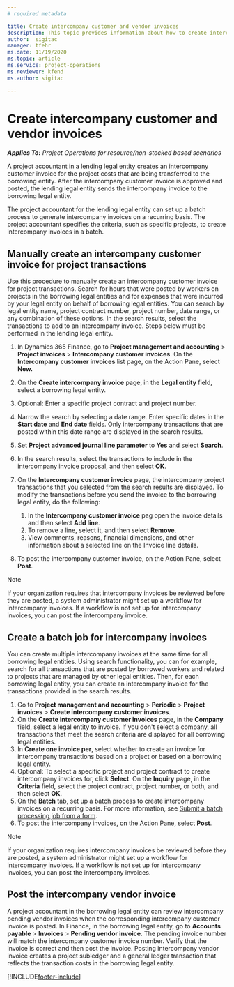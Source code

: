 ```yaml
---
# required metadata

title: Create intercompany customer and vendor invoices
description: This topic provides information about how to create intercompany customer and vendor invoices.
author:  sigitac
manager: tfehr
ms.date: 11/19/2020 
ms.topic: article
ms.service: project-operations
ms.reviewer: kfend
ms.author: sigitac

---
```


# Create intercompany customer and vendor invoices

_**Applies To:** Project Operations for resource/non-stocked based scenarios_

A project accountant in a lending legal entity creates an intercompany customer invoice for the project costs that are being transferred to the borrowing entity. After the intercompany customer invoice is approved and posted, the lending legal entity sends the intercompany invoice to the borrowing legal entity.

The project accountant for the lending legal entity can set up a batch process to generate intercompany invoices on a recurring basis. The project accountant specifies the criteria, such as specific projects, to create intercompany invoices in a batch.

## Manually create an intercompany customer invoice for project transactions 

Use this procedure to manually create an intercompany customer invoice for project transactions. Search for hours that were posted by workers on projects in the borrowing legal entities and for expenses that were incurred by your legal entity on behalf of borrowing legal entities. You can search by legal entity name, project contract number, project number, date range, or any combination of these options. In the search results, select the transactions to add to an intercompany invoice. Steps below must be performed in the lending legal entity. 

1. In Dynamics 365 Finance, go to **Project management and accounting** > **Project invoices** > **Intercompany customer invoices**. On the **Intercompany customer invoices**  list page, on the Action Pane, select **New.**
2. On the **Create intercompany invoice** page, in the **Legal entity** field, select a borrowing legal entity.
3. Optional: Enter a specific project contract and project number.
4. Narrow the search by selecting a date range. Enter specific dates in the **Start date** and **End date** fields. Only intercompany transactions that are posted within this date range are displayed in the search results.
5. Set **Project advanced journal line parameter** to **Yes** and select **Search**.
6. In the search results, select the transactions to include in the intercompany invoice proposal, and then select **OK**.
7. On the **Intercompany customer invoice** page, the intercompany project transactions that you selected from the search results are displayed. To modify the transactions before you send the invoice to the borrowing legal entity, do the following:
  
    1. In the **Intercompany customer invoice** pag open the invoice details and then select **Add line**.
    2. To remove a line, select it, and then select **Remove**.
    3. View comments, reasons, financial dimensions, and other information about a selected line on the Invoice line details.
    
8. To post the intercompany customer invoice, on the Action Pane, select **Post**.

> [!NOTE]
> If your organization requires that intercompany invoices be reviewed before they are posted, a system administrator might set up a workflow for intercompany invoices. If a workflow is not set up for intercompany invoices, you can post the intercompany invoice.

## Create a batch job for intercompany invoices

You can create multiple intercompany invoices at the same time for all borrowing legal entities. Using search functionality, you can for example, search for all transactions that are posted by borrowed workers and related to projects that are managed by other legal entities. Then, for each borrowing legal entity, you can create an intercompany invoice for the transactions provided in the search results.

1. Go to **Project management and accounting** > **Periodic** > **Project invoices** > **Create intercompany customer invoices**.
2. On the **Create intercompany customer invoices** page, in the **Company**  field, select a legal entity to invoice. If you don't select a company, all transactions that meet the search criteria are displayed for all borrowing legal entities.
3. In **Create one invoice per**, select whether to create an invoice for intercompany transactions based on a project or based on a borrowing legal entity.
4. Optional: To select a specific project and project contract to create intercompany invoices for, click **Select**. On the **Inquiry** page, in the **Criteria** field, select the project contract, project number, or both, and then select **OK**.
5. On the **Batch** tab, set up a batch process to create intercompany invoices on a recurring basis. For more information, see [Submit a batch processing job from a form](https://docs.microsoft.com/dynamicsax-2012/appuser-itpro/submit-a-batch-processing-job-from-a-form).
6. To post the intercompany invoices, on the Action Pane, select **Post**.

> [!NOTE]
> If your organization requires intercompany invoices be reviewed before they are posted, a system administrator might set up a workflow for intercompany invoices. If a workflow is not set up for intercompany invoices, you can post the intercompany invoices.

## Post the intercompany vendor invoice

A project accountant in the borrowing legal entity can review intercompany pending vendor invoices when the corresponding intercompany customer invoice is posted. In Finance, in the borrowing legal entity, go to **Accounts payable** > **Invoices** > **Pending vendor invoice**. The pending invoice number will match the intercompany customer invoice number. Verify that the invoice is correct and then post the invoice. Posting intercompany vendor invoice creates a project subledger and a general ledger transaction that reflects the transaction costs in the borrowing legal entity.


[!INCLUDE[footer-include](../includes/footer-banner.md)]
